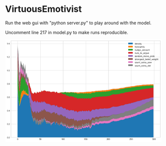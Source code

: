 # VirtuousEmotivist
Run the web gui with "python server.py" to play around with the model.

Uncomment line 217 in model.py to make runs reproducible.

![Sensitivity plot](sensitivity_plot.png?raw=true "Sensitivity plot, x=steps")